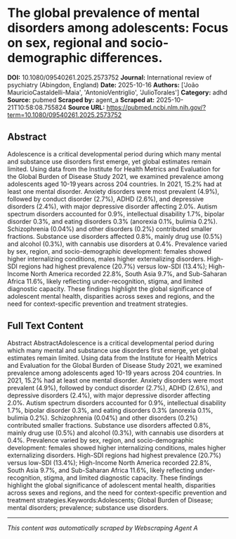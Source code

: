 # The global prevalence of mental disorders among adolescents: Focus on sex, regional and socio-demographic differences.

**DOI:** 10.1080/09540261.2025.2573752
**Journal:** International review of psychiatry (Abingdon, England)
**Date:** 2025-10-16
**Authors:** ['João MauricioCastaldelli-Maia', 'AntonioVentriglio', 'JulioTorales']
**Category:** adhd
**Source:** pubmed
**Scraped by:** agent_a
**Scraped at:** 2025-10-21T10:58:08.755824
**Source URL:** https://pubmed.ncbi.nlm.nih.gov/?term=10.1080/09540261.2025.2573752

## Abstract

Adolescence is a critical developmental period during which many mental and substance use disorders first emerge, yet global estimates remain limited. Using data from the Institute for Health Metrics and Evaluation for the Global Burden of Disease Study 2021, we examined prevalence among adolescents aged 10-19 years across 204 countries. In 2021, 15.2% had at least one mental disorder. Anxiety disorders were most prevalent (4.9%), followed by conduct disorder (2.7%), ADHD (2.6%), and depressive disorders (2.4%), with major depressive disorder affecting 2.0%. Autism spectrum disorders accounted for 0.9%, intellectual disability 1.7%, bipolar disorder 0.3%, and eating disorders 0.3% (anorexia 0.1%, bulimia 0.2%). Schizophrenia (0.04%) and other disorders (0.2%) contributed smaller fractions. Substance use disorders affected 0.8%, mainly drug use (0.5%) and alcohol (0.3%), with cannabis use disorders at 0.4%. Prevalence varied by sex, region, and socio-demographic development: females showed higher internalizing conditions, males higher externalizing disorders. High-SDI regions had highest prevalence (20.7%) versus low-SDI (13.4%); High-Income North America recorded 22.8%, South Asia 9.7%, and Sub-Saharan Africa 11.6%, likely reflecting under-recognition, stigma, and limited diagnostic capacity. These findings highlight the global significance of adolescent mental health, disparities across sexes and regions, and the need for context-specific prevention and treatment strategies.

## Full Text Content

Abstract AbstractAdolescence is a critical developmental period during which many mental and substance use disorders first emerge, yet global estimates remain limited. Using data from the Institute for Health Metrics and Evaluation for the Global Burden of Disease Study 2021, we examined prevalence among adolescents aged 10-19 years across 204 countries. In 2021, 15.2% had at least one mental disorder. Anxiety disorders were most prevalent (4.9%), followed by conduct disorder (2.7%), ADHD (2.6%), and depressive disorders (2.4%), with major depressive disorder affecting 2.0%. Autism spectrum disorders accounted for 0.9%, intellectual disability 1.7%, bipolar disorder 0.3%, and eating disorders 0.3% (anorexia 0.1%, bulimia 0.2%). Schizophrenia (0.04%) and other disorders (0.2%) contributed smaller fractions. Substance use disorders affected 0.8%, mainly drug use (0.5%) and alcohol (0.3%), with cannabis use disorders at 0.4%. Prevalence varied by sex, region, and socio-demographic development: females showed higher internalizing conditions, males higher externalizing disorders. High-SDI regions had highest prevalence (20.7%) versus low-SDI (13.4%); High-Income North America recorded 22.8%, South Asia 9.7%, and Sub-Saharan Africa 11.6%, likely reflecting under-recognition, stigma, and limited diagnostic capacity. These findings highlight the global significance of adolescent mental health, disparities across sexes and regions, and the need for context-specific prevention and treatment strategies.Keywords:Adolescents; Global Burden of Disease; mental disorders; prevalence; substance use disorders.

---
*This content was automatically scraped by Webscraping Agent A*
